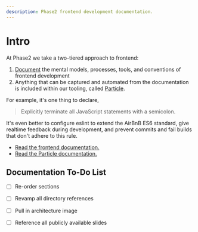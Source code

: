 ```yaml
---
description: Phase2 frontend development documentation.
---
```


# Intro

At Phase2 we take a two-tiered approach to frontend:

1. [Document](frontend/thinking.md) the mental models, processes, tools, and conventions of frontend development
2. Anything that can be captured and automated from the documentation is included within our tooling, called [Particle](particle/intro.md).

For example, it's one thing to declare,

> Explicitly terminate all JavaScript statements with a semicolon.

It's even better to configure eslint to extend the AirBnB ES6 standard, give realtime feedback during development, and prevent commits and fail builds that don't adhere to this rule.

* [Read the frontend documentation.](frontend/thinking.md)
* [Read the Particle documentation.](particle/intro.md)

## Documentation To-Do List

* [ ] Re-order sections
* [ ] Revamp all directory references
* [ ] Pull in architecture image
* [ ] Reference all publicly available slides

